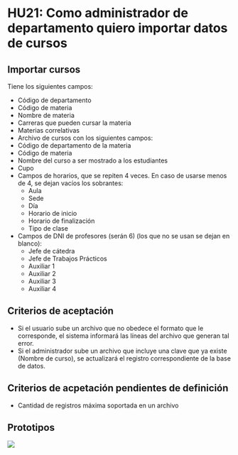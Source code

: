 # HU21: Como administrador de departamento quiero importar datos de cursos

## Importar cursos
Tiene los siguientes campos:

- Código de departamento
- Código de materia
- Nombre de materia
- Carreras que pueden cursar la materia
- Materias correlativas
- Archivo de cursos con los siguientes campos:
- Código de departamento de la materia
- Código de materia
- Nombre del curso a ser mostrado a los estudiantes
- Cupo
- Campos de horarios, que se repiten 4 veces. En caso de usarse menos de 4, se dejan vacíos los sobrantes:
    - Aula
    - Sede
    - Día
    - Horario de inicio
    - Horario de finalización
    - Tipo de clase
- Campos de DNI de profesores (serán 6) (los que no se usan se dejan en blanco):
    - Jefe de cátedra
    - Jefe de Trabajos Prácticos
    - Auxiliar 1
    - Auxiliar 2
    - Auxiliar 3
    - Auxiliar 4

## Criterios de aceptación
- Si el usuario sube un archivo que no obedece el formato que le corresponde, el sistema informará las líneas del archivo que generan tal error.
- Si el administrador sube un archivo que incluye una clave que ya existe (Nombre de curso), se actualizará el registro correspondiente de la base de datos.

## Criterios de acpetación pendientes de definición
- Cantidad de registros máxima soportada en un archivo

## Prototipos
![](./prototipos/administrador-v2/importar_cursos.png)
